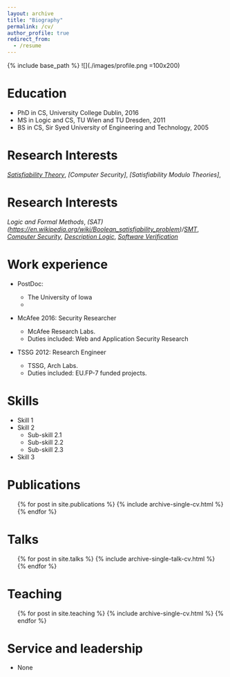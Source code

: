 ```yaml
---
layout: archive
title: "Biography"
permalink: /cv/
author_profile: true
redirect_from:
  - /resume
---
```


{% include base_path %}
![](./images/profile.png =100x200)

Education
======
* PhD in CS, University College Dublin, 2016
* MS in Logic and CS, TU Wien and TU Dresden, 2011
* BS in CS, Sir Syed University of Engineering and Technology, 2005

Research Interests
======
*[Satisfiability Theory](https://en.wikipedia.org/wiki/Boolean_satisfiability_problem)*, 
*[Computer Security]*, 
*[Satisfiability Modulo Theories]*, 

Research Interests
======
*Logic and Formal Methods*, *(SAT)(https://en.wikipedia.org/wiki/Boolean_satisfiability_problem)/[SMT](https://en.wikipedia.org/wiki/Satisfiability_modulo_theories)*, *[Computer Security](https://en.wikipedia.org/wiki/Computer_security)*,  *[Description Logic](https://en.wikipedia.org/wiki/Description_logic)*, *[Software Verification](https://en.wikipedia.org/wiki/Model_checking)* 


Work experience
======
* PostDoc: 
  * The University of Iowa
  * 

* McAfee 2016: Security Researcher 
  * McAfee Research Labs.
  * Duties included: Web and Application Security Research

* TSSG 2012: Research Engineer 
  * TSSG, Arch Labs.
  * Duties included: EU.FP-7 funded projects.
  
Skills
======
* Skill 1
* Skill 2
  * Sub-skill 2.1
  * Sub-skill 2.2
  * Sub-skill 2.3
* Skill 3

Publications
======
  <ul>{% for post in site.publications %}
    {% include archive-single-cv.html %}
  {% endfor %}</ul>
  
Talks
======
  <ul>{% for post in site.talks %}
    {% include archive-single-talk-cv.html %}
  {% endfor %}</ul>
  
Teaching
======
  <ul>{% for post in site.teaching %}
    {% include archive-single-cv.html %}
  {% endfor %}</ul>
  
Service and leadership
======
* None

